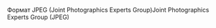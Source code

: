 <span data-ttu-id="aa81a-101">Формат JPEG (Joint Photographics Experts Group)</span><span class="sxs-lookup"><span data-stu-id="aa81a-101">Joint Photographics Experts Group (JPEG)</span></span>